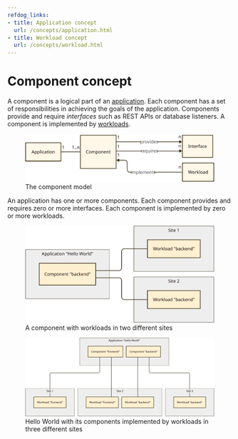 ```yaml
---
refdog_links:
- title: Application concept
  url: /concepts/application.html
- title: Workload concept
  url: /concepts/workload.html
---
```


# Component concept

A component is a logical part of an [application](application.html).
Each component has a set of responsibilities in achieving the goals
of the application.  Components provide and require _interfaces_
such as REST APIs or database listeners.  A component is implemented
by [workloads](workload.html).

<figure>
  <img src="images/component-model.svg"/>
  <figcaption>The component model</figcaption>
</figure>

An application has one or more components.  Each component provides
and requires zero or more interfaces.  Each component is implemented
by zero or more workloads.

<figure>
  <img src="images/component-1.svg"/>
  <figcaption>A component with workloads in two different
  sites</figcaption>
</figure>

<figure>
  <img src="images/component-2.svg"/>
  <figcaption>Hello World with its components implemented by
  workloads in three different sites</figcaption>
</figure>

